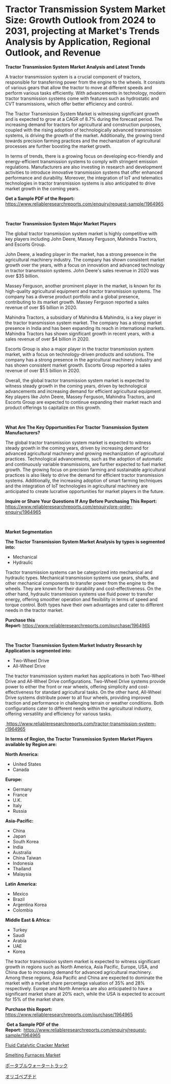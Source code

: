 <p><h1>Tractor Transmission System Market Size: Growth Outlook from 2024 to 2031, projecting at Market's Trends Analysis by Application, Regional Outlook, and Revenue</h1></p><p><strong>Tractor Transmission System Market Analysis and Latest Trends</strong></p>
<p><p>A tractor transmission system is a crucial component of tractors, responsible for transferring power from the engine to the wheels. It consists of various gears that allow the tractor to move at different speeds and perform various tasks efficiently. With advancements in technology, modern tractor transmission systems come with features such as hydrostatic and CVT transmissions, which offer better efficiency and control.</p><p>The Tractor Transmission System Market is witnessing significant growth and is expected to grow at a CAGR of 8.7% during the forecast period. The increasing demand for tractors for agricultural and construction purposes, coupled with the rising adoption of technologically advanced transmission systems, is driving the growth of the market. Additionally, the growing trend towards precision farming practices and the mechanization of agricultural processes are further boosting the market growth.</p><p>In terms of trends, there is a growing focus on developing eco-friendly and energy-efficient transmission systems to comply with stringent emission regulations. Manufacturers are also investing in research and development activities to introduce innovative transmission systems that offer enhanced performance and durability. Moreover, the integration of IoT and telematics technologies in tractor transmission systems is also anticipated to drive market growth in the coming years.</p></p>
<p><strong>Get a Sample PDF of the Report:&nbsp;</strong> <a href="https://www.reliableresearchreports.com/enquiry/request-sample/1964965">https://www.reliableresearchreports.com/enquiry/request-sample/1964965</a></p>
<p>&nbsp;</p>
<p><strong>Tractor Transmission System Major Market Players</strong></p>
<p><p>The global tractor transmission system market is highly competitive with key players including John Deere, Massey Ferguson, Mahindra Tractors, and Escorts Group. </p><p>John Deere, a leading player in the market, has a strong presence in the agricultural machinery industry. The company has shown consistent market growth over the years, with a focus on innovation and advanced technology in tractor transmission systems. John Deere's sales revenue in 2020 was over $35 billion.</p><p>Massey Ferguson, another prominent player in the market, is known for its high-quality agricultural equipment and tractor transmission systems. The company has a diverse product portfolio and a global presence, contributing to its market growth. Massey Ferguson reported a sales revenue of over $5 billion in 2020.</p><p>Mahindra Tractors, a subsidiary of Mahindra & Mahindra, is a key player in the tractor transmission system market. The company has a strong market presence in India and has been expanding its reach in international markets. Mahindra Tractors has shown significant growth in recent years, with a sales revenue of over $4 billion in 2020.</p><p>Escorts Group is also a major player in the tractor transmission system market, with a focus on technology-driven products and solutions. The company has a strong presence in the agricultural machinery industry and has shown consistent market growth. Escorts Group reported a sales revenue of over $1.5 billion in 2020.</p><p>Overall, the global tractor transmission system market is expected to witness steady growth in the coming years, driven by technological advancements and increasing demand for efficient agricultural equipment. Key players like John Deere, Massey Ferguson, Mahindra Tractors, and Escorts Group are expected to continue expanding their market reach and product offerings to capitalize on this growth.</p></p>
<p>&nbsp;</p>
<p><strong>What Are The Key Opportunities For Tractor Transmission System Manufacturers?</strong></p>
<p><p>The global tractor transmission system market is expected to witness steady growth in the coming years, driven by increasing demand for advanced agricultural machinery and growing mechanization of agricultural practices. Technological advancements, such as the adoption of automatic and continuously variable transmissions, are further expected to fuel market growth. The growing focus on precision farming and sustainable agricultural practices is also likely to drive the demand for efficient tractor transmission systems. Additionally, the increasing adoption of smart farming techniques and the integration of IoT technologies in agricultural machinery are anticipated to create lucrative opportunities for market players in the future.</p></p>
<p><strong>Inquire or Share Your Questions If Any Before Purchasing This Report:</strong> <a href="https://www.reliableresearchreports.com/enquiry/pre-order-enquiry/1964965">https://www.reliableresearchreports.com/enquiry/pre-order-enquiry/1964965</a></p>
<p>&nbsp;</p>
<p><strong>Market Segmentation</strong></p>
<p><strong>The Tractor Transmission System Market Analysis by types is segmented into:</strong></p>
<p><ul><li>Mechanical</li><li>Hydraulic</li></ul></p>
<p><p>Tractor transmission systems can be categorized into mechanical and hydraulic types. Mechanical transmission systems use gears, shafts, and other mechanical components to transfer power from the engine to the wheels. They are known for their durability and cost-effectiveness. On the other hand, hydraulic transmission systems use fluid power to transfer energy, offering smoother operation and flexibility in terms of speed and torque control. Both types have their own advantages and cater to different needs in the tractor market.</p></p>
<p><strong>Purchase this Report:&nbsp;</strong><a href="https://www.reliableresearchreports.com/purchase/1964965">https://www.reliableresearchreports.com/purchase/1964965</a></p>
<p>&nbsp;</p>
<p><strong>The Tractor Transmission System Market Industry Research by Application is segmented into:</strong></p>
<p><ul><li>Two-Wheel Drive</li><li>All-Wheel Drive</li></ul></p>
<p><p>The tractor transmission system market has applications in both Two-Wheel Drive and All-Wheel Drive configurations. Two-Wheel Drive systems provide power to either the front or rear wheels, offering simplicity and cost-effectiveness for standard agricultural tasks. On the other hand, All-Wheel Drive systems distribute power to all four wheels, providing improved traction and performance in challenging terrain or weather conditions. Both configurations cater to different needs within the agricultural industry, offering versatility and efficiency for various tasks.</p></p>
<p><a href="https://www.reliableresearchreports.com/tractor-transmission-system-r1964965">&nbsp;https://www.reliableresearchreports.com/tractor-transmission-system-r1964965</a></p>
<p><strong>In terms of Region, the Tractor Transmission System Market Players available by Region are:</strong></p>
<p>
    <p> <strong> North America: </strong>
        <ul>
            <li>United States</li>
            <li>Canada</li>
        </ul>
        </p> 
    <p> <strong> Europe: </strong>
        <ul>
            <li>Germany</li>
            <li>France</li>
            <li>U.K.</li>
            <li>Italy</li>
            <li>Russia</li>
        </ul>
        </p> 
    <p> <strong> Asia-Pacific: </strong>
        <ul>
            <li>China</li>
            <li>Japan</li>
            <li>South Korea</li>
            <li>India</li>
            <li>Australia</li>
            <li>China Taiwan</li>
            <li>Indonesia</li>
            <li>Thailand</li>
            <li>Malaysia</li>
        </ul>
        </p> 
    <p> <strong> Latin America: </strong>
        <ul>
            <li>Mexico</li>
            <li>Brazil</li>
            <li>Argentina Korea</li>
            <li>Colombia</li>
        </ul>
        </p> 
    <p> <strong> Middle East & Africa: </strong>
        <ul>
            <li>Turkey</li>
            <li>Saudi</li>
            <li>Arabia</li>
            <li>UAE</li>
            <li>Korea</li>
        </ul>
    </p>
    </p>
<p><p>The tractor transmission system market is expected to witness significant growth in regions such as North America, Asia Pacific, Europe, USA, and China due to increasing demand for advanced agricultural machinery. Among these regions, Asia Pacific and China are expected to dominate the market with a market share percentage valuation of 35% and 28% respectively. Europe and North America are also anticipated to have a significant market share at 20% each, while the USA is expected to account for 15% of the market share.</p></p>
<p><strong>Purchase this Report: </strong><a href="https://www.reliableresearchreports.com/purchase/1964965">https://www.reliableresearchreports.com/purchase/1964965</a></p>
<p>&nbsp;<strong>Get a Sample PDF of the Report:&nbsp;&nbsp;</strong><a href="https://www.reliableresearchreports.com/enquiry/request-sample/1964965">https://www.reliableresearchreports.com/enquiry/request-sample/1964965</a></p>
<p><strong></strong></p>
<p><p><a href="https://github.com/khayangel/Market-Research-Report-List-3/blob/main/fluid-catalytic-cracker-market.md">Fluid Catalytic Cracker Market</a></p><p><a href="https://github.com/eeaveuhhh/Market-Research-Report-List-2/blob/main/smelting-furnaces-market.md">Smelting Furnaces Market</a></p><p><a href="https://github.com/laurenreichert/Market-Research-Report-List-1/blob/main/584111133845.md">ポータブルウォータートラック</a></p><p><a href="https://github.com/RodHoppe07/Market-Research-Report-List-1/blob/main/967152933846.md">オリゴペプチド</a></p></p>